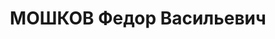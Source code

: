 ---
title: МОШКОВ Федор Васильевич
description: '1897 г.р., русский, член ВКП(б), военюрист 1 ранга, военный прокурор
  7 стр. корпуса ХВО.

  ВКВС - 13.04.1938, ВМН. Расстрелян 13.04.1938, Киев'
---